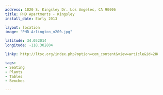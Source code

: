 ```yaml
---
address: 1020 S. Kingsley Dr. Los Angeles, CA 90006  
title: PHD Apartments - Kingsley
install_date: Early 2013

layout: location
image: "PHD-Arlington_m200.jpg"

latitude: 34.052014
longitude: -118.302804

linky: http://ltsc.org/index.php?option=com_content&view=article&id=288

tags:	
- Seating
- Plants
- Tables
- Benches

---
```

